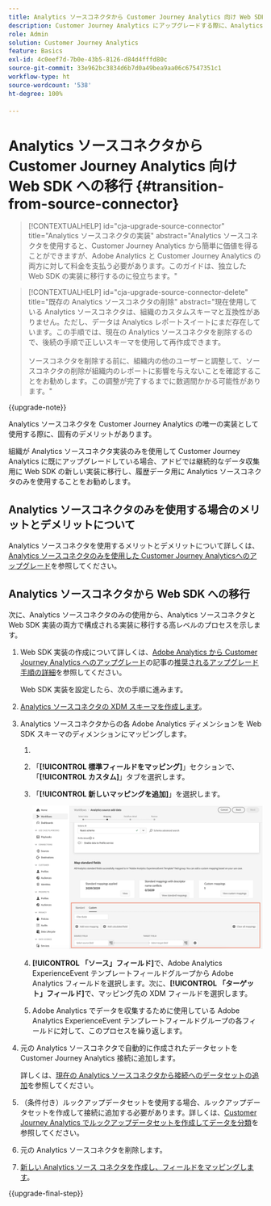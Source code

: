 ```yaml
---
title: Analytics ソースコネクタから Customer Journey Analytics 向け Web SDK への移行
description: Customer Journey Analytics にアップグレードする際に、Analytics ソースコネクタから Web SDK に移行する方法について説明します
role: Admin
solution: Customer Journey Analytics
feature: Basics
exl-id: 4c0eef7d-7b0e-43b5-8126-d84d4fffd80c
source-git-commit: 33e962bc3834d6b7d0a49bea9aa06c67547351c1
workflow-type: ht
source-wordcount: '538'
ht-degree: 100%

---
```


# Analytics ソースコネクタから Customer Journey Analytics 向け Web SDK への移行 {#transition-from-source-connector}

<!-- markdownlint-disable MD034 -->

>[!CONTEXTUALHELP]
>id="cja-upgrade-source-connector"
>title="Analytics ソースコネクタの実装"
>abstract="Analytics ソースコネクタを使用すると、Customer Journey Analytics から簡単に価値を得ることができますが、Adobe Analytics と Customer Journey Analytics の両方に対して料金を支払う必要があります。このガイドは、独立した Web SDK の実装に移行するのに役立ちます。"

<!-- markdownlint-enable MD034 -->

<!-- markdownlint-disable MD034 -->

>[!CONTEXTUALHELP]
>id="cja-upgrade-source-connector-delete"
>title="既存の Analytics ソースコネクタの削除"
>abstract="現在使用している Analytics ソースコネクタは、組織のカスタムスキーマと互換性がありません。ただし、データは Analytics レポートスイートにまだ存在しています。この手順では、現在の Analytics ソースコネクタを削除するので、後続の手順で正しいスキーマを使用して再作成できます。<br><br>ソースコネクタを削除する前に、組織内の他のユーザーと調整して、ソースコネクタの削除が組織内のレポートに影響を与えないことを確認することをお勧めします。この調整が完了するまでに数週間かかる可能性があります。"

<!-- markdownlint-enable MD034 -->

{{upgrade-note}}

Analytics ソースコネクタを Customer Journey Analytics の唯一の実装として使用する際に、固有のデメリットがあります。

組織が Analytics ソースコネクタ実装のみを使用して Customer Journey Analytics に既にアップグレードしている場合、アドビでは継続的なデータ収集用に Web SDK の新しい実装に移行し、履歴データ用に Analytics ソースコネクタのみを使用することをお勧めします。

## Analytics ソースコネクタのみを使用する場合のメリットとデメリットについて

Analytics ソースコネクタを使用するメリットとデメリットについて詳しくは、[Analytics ソースコネクタのみを使用した Customer Journey Analyticsへのアップグレード](/help/getting-started/cja-upgrade/cja-upgrade-alternative-source-connector.md)を参照してください。

## Analytics ソースコネクタから Web SDK への移行

次に、Analytics ソースコネクタのみの使用から、Analytics ソースコネクタと Web SDK 実装の両方で構成される実装に移行する高レベルのプロセスを示します。

1. Web SDK 実装の作成について詳しくは、[Adobe Analytics から Customer Journey Analytics へのアップグレード](/help/getting-started/cja-upgrade/cja-upgrade-recommendations.md)の記事の[推奨されるアップグレード手順の詳細](/help/getting-started/cja-upgrade/cja-upgrade-recommendations.md#detailed-recommended-upgrade-steps)を参照してください。

   Web SDK 実装を設定したら、次の手順に進みます。

1. [Analytics ソースコネクタの XDM スキーマを作成します](/help/getting-started/cja-upgrade/cja-upgrade-source-connector-schema.md)。

1. Analytics ソースコネクタからの各 Adobe Analytics ディメンションを Web SDK スキーマのディメンションにマッピングします。

   1. &#x200B;
      <!-- how do you get here -->

   1. 「**[!UICONTROL 標準フィールドをマッピング]**」セクションで、「**[!UICONTROL カスタム]**」タブを選択します。

   1. 「**[!UICONTROL 新しいマッピングを追加]**」を選択します。

      ![スキーマフィールドをマッピング](assets/schema-mapping.png)

   1. **[!UICONTROL 「ソース」フィールド]**&#x200B;で、Adobe Analytics ExperienceEvent テンプレートフィールドグループから Adobe Analytics フィールドを選択します。次に、**[!UICONTROL 「ターゲット」フィールド]**&#x200B;で、マッピング先の XDM フィールドを選択します。

   1. Adobe Analytics でデータを収集するために使用している Adobe Analytics ExperienceEvent テンプレートフィールドグループの各フィールドに対して、このプロセスを繰り返します。

1. 元の Analytics ソースコネクタで自動的に作成されたデータセットを Customer Journey Analytics 接続に追加します。

   詳しくは、[現在の Analytics ソースコネクタから接続へのデータセットの追加](/help/getting-started/cja-upgrade/cja-upgrade-source-connector-dataset.md)を参照してください。

1. （条件付き）ルックアップデータセットを使用する場合、ルックアップデータセットを作成して接続に追加する必要があります。詳しくは、[Customer Journey Analytics でルックアップデータセットを作成してデータを分類](/help/getting-started/cja-upgrade/cja-upgrade-dataset-lookup.md)を参照してください。

1. 元の Analytics ソースコネクタを削除します。<!-- need to add steps somewhere about how to do this -->

1. [新しい Analytics ソース コネクタを作成し、フィールドをマッピングします](/help/getting-started/cja-upgrade/cja-upgrade-source-connector.md)。

{{upgrade-final-step}}
